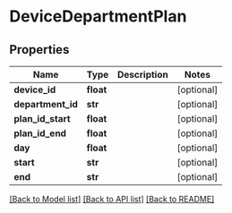 # DeviceDepartmentPlan

## Properties
Name | Type | Description | Notes
------------ | ------------- | ------------- | -------------
**device_id** | **float** |  | [optional] 
**department_id** | **str** |  | [optional] 
**plan_id_start** | **float** |  | [optional] 
**plan_id_end** | **float** |  | [optional] 
**day** | **float** |  | [optional] 
**start** | **str** |  | [optional] 
**end** | **str** |  | [optional] 

[[Back to Model list]](../README.md#documentation-for-models) [[Back to API list]](../README.md#documentation-for-api-endpoints) [[Back to README]](../README.md)



